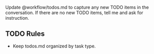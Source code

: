 Update @workflow/todos.md to capture any new TODO items in the conversation. If there are no new TODO items, tell me and ask for instruction.

## TODO Rules
- Keep todos.md organized by task type.